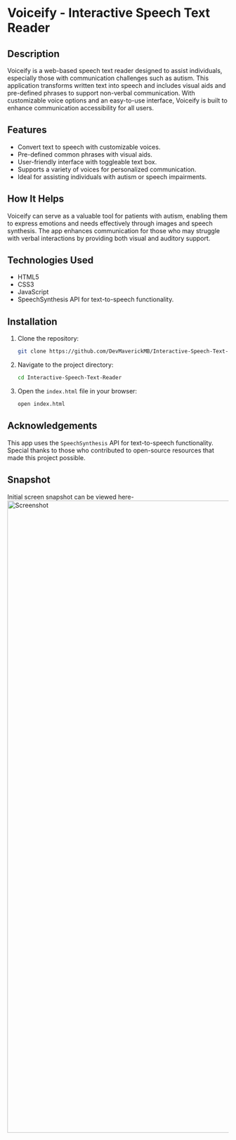 # Voiceify - Interactive Speech Text Reader



## Description
Voiceify is a web-based speech text reader designed to assist individuals, especially those with communication challenges such as autism. This application transforms written text into speech and includes visual aids and pre-defined phrases to support non-verbal communication. With customizable voice options and an easy-to-use interface, Voiceify is built to enhance communication accessibility for all users.

## Features
- Convert text to speech with customizable voices.
- Pre-defined common phrases with visual aids.
- User-friendly interface with toggleable text box.
- Supports a variety of voices for personalized communication.
- Ideal for assisting individuals with autism or speech impairments.

## How It Helps
Voiceify can serve as a valuable tool for patients with autism, enabling them to express emotions and needs effectively through images and speech synthesis. The app enhances communication for those who may struggle with verbal interactions by providing both visual and auditory support.

## Technologies Used
- HTML5
- CSS3
- JavaScript
- SpeechSynthesis API for text-to-speech functionality.

## Installation

1. Clone the repository:
   ```bash
   git clone https://github.com/DevMaverickMB/Interactive-Speech-Text-Reader
   
2. Navigate to the project directory:
   ```bash
   cd Interactive-Speech-Text-Reader
   
3. Open the `index.html` file in your browser:
   ```bash
   open index.html

## Acknowledgements
This app uses the `SpeechSynthesis` API for text-to-speech functionality. Special thanks to those who contributed to open-source resources that made this project possible.

## Snapshot

Initial screen snapshot can be viewed here-
<img width="1440" alt="Screenshot" src="https://github.com/user-attachments/assets/16481349-ebcc-4bcf-b16a-f61645da541b">






